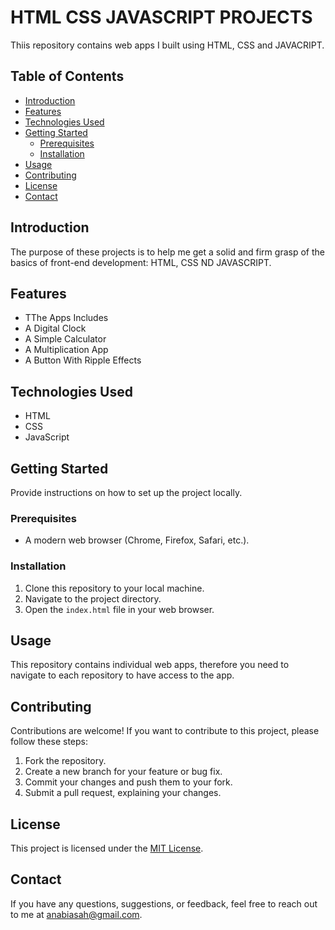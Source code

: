 # HTML CSS JAVASCRIPT PROJECTS

Thiis repository contains web apps I built using HTML, CSS and JAVACRIPT. 

## Table of Contents
- [Introduction](#introduction)
- [Features](#features)
- [Technologies Used](#technologies-used)
- [Getting Started](#getting-started)
  - [Prerequisites](#prerequisites)
  - [Installation](#installation)
- [Usage](#usage)
- [Contributing](#contributing)
- [License](#license)
- [Contact](#contact)

## Introduction
The purpose of these projects is to help me get a solid and firm grasp of the basics of front-end development: HTML, CSS ND JAVASCRIPT.

## Features
- TThe Apps Includes
- A Digital Clock
- A Simple Calculator
- A Multiplication App
- A Button With Ripple Effects

## Technologies Used
- HTML
- CSS
- JavaScript

## Getting Started
Provide instructions on how to set up the project locally.

### Prerequisites
- A modern web browser (Chrome, Firefox, Safari, etc.).

### Installation
1. Clone this repository to your local machine.
2. Navigate to the project directory.
3. Open the `index.html` file in your web browser.

## Usage
This repository contains individual web apps, therefore you need to navigate to each repository to have access to the app.

## Contributing
Contributions are welcome! If you want to contribute to this project, please follow these steps:
1. Fork the repository.
2. Create a new branch for your feature or bug fix.
3. Commit your changes and push them to your fork.
4. Submit a pull request, explaining your changes.

## License
This project is licensed under the [MIT License](LICENSE).

## Contact
If you have any questions, suggestions, or feedback, feel free to reach out to me at anabiasah@gmail.com.
